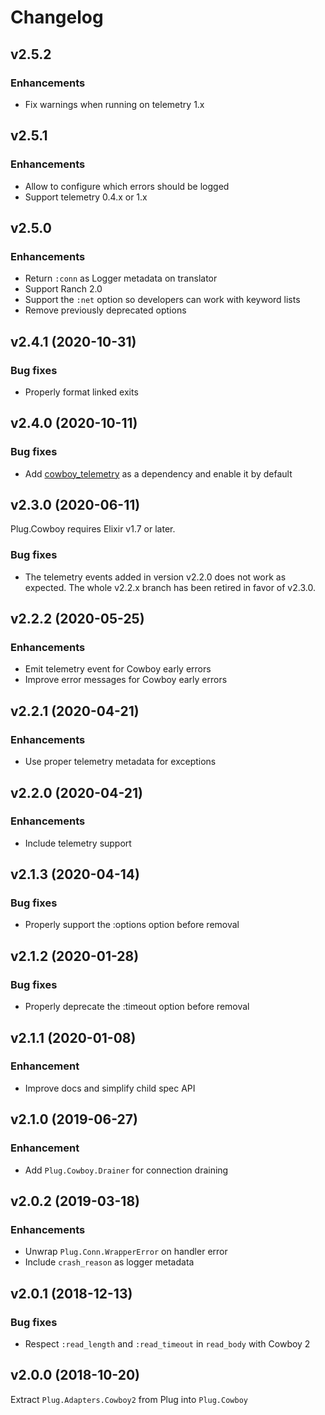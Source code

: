# Changelog

## v2.5.2

### Enhancements

  * Fix warnings when running on telemetry 1.x

## v2.5.1

### Enhancements

  * Allow to configure which errors should be logged
  * Support telemetry 0.4.x or 1.x

## v2.5.0

### Enhancements

  * Return `:conn` as Logger metadata on translator
  * Support Ranch 2.0
  * Support the `:net` option so developers can work with keyword lists
  * Remove previously deprecated options

## v2.4.1 (2020-10-31)

### Bug fixes

  * Properly format linked exits

## v2.4.0 (2020-10-11)

### Bug fixes

  * Add [cowboy_telemetry](https://github.com/beam-telemetry/cowboy_telemetry/) as a dependency and enable it by default

## v2.3.0 (2020-06-11)

Plug.Cowboy requires Elixir v1.7 or later.

### Bug fixes

  * The telemetry events added in version v2.2.0 does not work as expected. The whole v2.2.x branch has been retired in favor of v2.3.0.

## v2.2.2 (2020-05-25)

### Enhancements

  * Emit telemetry event for Cowboy early errors
  * Improve error messages for Cowboy early errors

## v2.2.1 (2020-04-21)

### Enhancements

  * Use proper telemetry metadata for exceptions

## v2.2.0 (2020-04-21)

### Enhancements

  * Include telemetry support

## v2.1.3 (2020-04-14)

### Bug fixes

  * Properly support the :options option before removal

## v2.1.2 (2020-01-28)

### Bug fixes

  * Properly deprecate the :timeout option before removal

## v2.1.1 (2020-01-08)

### Enhancement

  * Improve docs and simplify child spec API

## v2.1.0 (2019-06-27)

### Enhancement

  * Add `Plug.Cowboy.Drainer` for connection draining

## v2.0.2 (2019-03-18)

### Enhancements

  * Unwrap `Plug.Conn.WrapperError` on handler error
  * Include `crash_reason` as logger metadata

## v2.0.1 (2018-12-13)

### Bug fixes

  * Respect `:read_length` and `:read_timeout` in `read_body` with Cowboy 2

## v2.0.0 (2018-10-20)

Extract `Plug.Adapters.Cowboy2` from Plug into `Plug.Cowboy`
